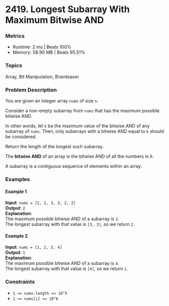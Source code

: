 # 2419. Longest Subarray With Maximum Bitwise AND

### Metrics
- Runtime: 2 ms | Beats 100%  
- Memory: 58.90 MB | Beats 95.51%

### Topics
Array, Bit Manipulation, Brainteaser

### Problem Description
You are given an integer array `nums` of size `n`.

Consider a non-empty subarray from `nums` that has the maximum possible bitwise AND.

In other words, let `k` be the maximum value of the bitwise AND of any subarray of `nums`. Then, only subarrays with a bitwise AND equal to `k` should be considered.

Return the length of the longest such subarray.

The **bitwise AND** of an array is the bitwise AND of all the numbers in it.

A subarray is a contiguous sequence of elements within an array.

### Examples

#### Example 1
**Input**: `nums = [1, 2, 3, 3, 2, 2]`  
**Output**: `2`  
**Explanation**:  
The maximum possible bitwise AND of a subarray is `3`.  
The longest subarray with that value is `[3, 3]`, so we return `2`.

#### Example 2
**Input**: `nums = [1, 2, 3, 4]`  
**Output**: `1`  
**Explanation**:  
The maximum possible bitwise AND of a subarray is `4`.  
The longest subarray with that value is `[4]`, so we return `1`.

### Constraints
- `1 <= nums.length <= 10^5`
- `1 <= nums[i] <= 10^6`
